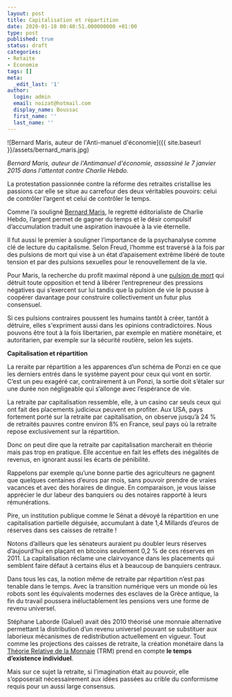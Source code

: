 ```yaml
---
layout: post
title: Capitalisation et répartition
date: 2020-01-18 00:40:51.000000000 +01:00
type: post
published: true
status: draft
categories:
- Retaite
- Economie
tags: []
meta:
  _edit_last: '1'
author:
  login: admin
  email: noizat@hotmail.com
  display_name: Boussac
  first_name: ''
  last_name: ''
---
```


![Bernard Maris, auteur de l'Anti-manuel d'économie]({{ site.baseurl }}/assets/bernard_maris.jpg)

_Bernard Maris, auteur de l'Antimanuel d'économie, assassiné le 7 janvier 2015 dans l'attentat contre Charlie Hebdo._


La protestation passionnée contre la réforme des retraites cristallise les passions car elle se situe au carrefour des deux véritables pouvoirs: celui de contrôler l’argent et celui de contrôler le temps.

Comme l’a souligné [Bernard Maris](https://fr.wikipedia.org/wiki/Bernard_Maris), le regretté éditorialiste de Charlie Hebdo, l’argent permet de gagner du temps et le désir compulsif d’accumulation traduit une aspiration inavouée à la vie éternelle.

Il fut aussi le premier à souligner l’importance de la psychanalyse comme clé de lecture du capitalisme. Selon Freud, l’homme est traversé à la fois par des pulsions de mort qui vise à un état d’apaisement extrême libéré de toute tension et par des pulsions sexuelles pour le renouvellement de la vie.

Pour Maris, la recherche du profit maximal répond à une [pulsion de mort](https://www.albin-michel.fr/ouvrages/capitalisme-et-pulsion-de-mort-9782226186997) qui détruit toute opposition et tend à libérer l’entrepreneur des pressions négatives qui s’exercent sur lui tandis que la pulsion de vie le pousse à coopérer davantage pour construire collectivement un futur plus consensuel.

Si ces pulsions contraires poussent les humains tantôt à créer, tantôt à détruire, elles s'expriment aussi dans les opinions contradictoires. Nous pouvons être tout à la fois libertarien, par exemple en matière monétaire, et autoritarien, par exemple sur la sécurité routière, selon les sujets.

**Capitalisation et répartition**

La reraite par répartition a les apparences d’un schéma de Ponzi en ce que les derniers entrés dans le système payent pour ceux qui vont en sortir. C’est un peu exagéré car, contrairement à un Ponzi, la sortie doit s’étaler sur une durée non négligeable qui s’allonge avec l’espérance de vie.

La retraite par capitalisation ressemble, elle, à un casino car seuls ceux qui ont fait des placements judicieux peuvent en profiter. Aux USA, pays fortement porté sur la retraite par capitalisation, on observe jusqu’à 24 % de retraités pauvres contre environ 8% en France, seul pays où la retraite repose exclusivement sur la répartition.

Donc on peut dire que la retraite par capitalisation marcherait en théorie mais pas trop en pratique. Elle accentue en fait les effets des inégalités de revenus, en ignorant aussi les écarts de pénibilité. 

Rappelons par exemple qu’une bonne partie des agriculteurs ne gagnent que quelques centaines d’euros par mois, sans pouvoir prendre de vraies vacances et avec des horaires de dingue. En comparaison, je vous laisse apprécier le dur labeur des banquiers ou des notaires rapporté à leurs rémunérations.

Pire, un institution publique comme le Sénat a dévoyé la répartition en une capitalisation partielle déguisée, accumulant à date 1,4 Millards d’euros de réserves dans ses caisses de retraite !

Notons d’ailleurs que les sénateurs auraient pu doubler leurs réserves d’aujourd’hui en plaçant en bitcoins seulement 0,2 % de ces réserves en 2011. La capitalisation réclame une clairvoyance dans les placements qui semblent faire défaut à certains élus et à beaucoup de banquiers centraux.

Dans tous les cas, la notion même de retraite par répartition n’est pas tenable dans le temps. Avec la transition numérique vers un monde où les robots sont les équivalents modernes des esclaves de la Grèce antique, la fin du travail poussera inéluctablement les pensions vers une forme de revenu universel.

Stéphane Laborde (Galuel) avait dès 2010 théorisé une monnaie alternative permettant la distribution d’un revenu universel pouvant se substituer aux laborieux mécanismes de redistribution actuellement en vigueur. Tout comme les projections des caisses de retraite, la création monétaire dans la [Théorie Relative de la Monnaie](https://www.creationmonetaire.info/2012/11/theorie-relative-de-la-monnaie-2-718.html) (TRM) prend en compte **le temps d’existence individuel**.

Mais sur ce sujet la retraite, si l’imagination était au pouvoir, elle s’opposerait nécessairement aux idées passées au crible du conformisme requis pour un aussi large consensus. 
